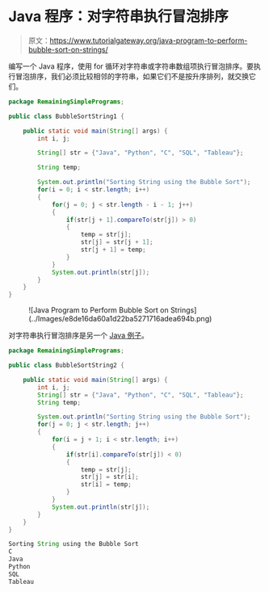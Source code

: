 # Java 程序：对字符串执行冒泡排序

> 原文：<https://www.tutorialgateway.org/java-program-to-perform-bubble-sort-on-strings/>

编写一个 Java 程序，使用 for 循环对字符串或字符串数组项执行冒泡排序。要执行冒泡排序，我们必须比较相邻的字符串，如果它们不是按升序排列，就交换它们。

```java
package RemainingSimplePrograms;

public class BubbleSortString1 {

	public static void main(String[] args) {
		int i, j;

		String[] str = {"Java", "Python", "C", "SQL", "Tableau"};

		String temp;

		System.out.println("Sorting String using the Bubble Sort");
		for(i = 0; i < str.length; i++)
		{
			for(j = 0; j < str.length - i - 1; j++)
			{
				if(str[j + 1].compareTo(str[j]) > 0)
				{
					temp = str[j];
					str[j] = str[j + 1];
					str[j + 1] = temp;
				}
			}
			System.out.println(str[j]);
		}
	}
}
```

<figure class="wp-block-image size-large">![Java Program to Perform Bubble Sort on Strings](../Images/e8de16da60a1d22ba5271716adea694b.png)</figure>

对字符串执行冒泡排序是另一个 [Java 例子](https://www.tutorialgateway.org/learn-java-programs/)。

```java
package RemainingSimplePrograms;

public class BubbleSortString2 {

	public static void main(String[] args) {
		int i, j;
		String[] str = {"Java", "Python", "C", "SQL", "Tableau"};
		String temp;

		System.out.println("Sorting String using the Bubble Sort");
		for(j = 0; j < str.length; j++)
		{
			for(i = j + 1; i < str.length; i++)
			{
				if(str[i].compareTo(str[j]) < 0)
				{
					temp = str[j];
					str[j] = str[i];
					str[i] = temp;
				}
			}
			System.out.println(str[j]);
		}
	}
}
```

```java
Sorting String using the Bubble Sort
C
Java
Python
SQL
Tableau
```